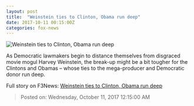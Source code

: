 ```yaml
---
layout: post
title:  "Weinstein ties to Clinton, Obama run deep"
date: 2017-10-11 00:15:00Z
categories: fox-news
---
```


![Weinstein ties to Clinton, Obama run deep](http://a57.foxnews.com/images.foxnews.com/content/fox-news/politics/2017/10/10/weinstein-ties-to-clinton-obama-run-deep/_jcr_content/article-text/article-par-15/inline_spotlight_ima/image.img.jpg/612/344/1507660080200.jpg?ve=1&tl=1)

As Democratic lawmakers begin to distance themselves from disgraced movie mogul Harvey Weinstein, the break-up might be a bit tougher for the Clintons and Obamas – whose ties to the mega-producer and Democratic donor run deep.


Full story on F3News: [Weinstein ties to Clinton, Obama run deep](http://www.f3nws.com/n/TGg4dG)

> Posted on: Wednesday, October 11, 2017 12:15:00 AM
